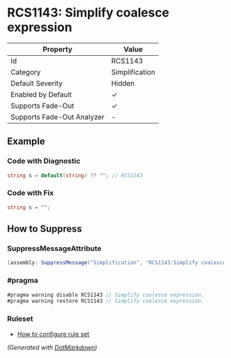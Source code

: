 # RCS1143: Simplify coalesce expression

| Property                    | Value          |
| --------------------------- | -------------- |
| Id                          | RCS1143        |
| Category                    | Simplification |
| Default Severity            | Hidden         |
| Enabled by Default          | &#x2713;       |
| Supports Fade\-Out          | &#x2713;       |
| Supports Fade\-Out Analyzer | \-             |

## Example

### Code with Diagnostic

```csharp
string s = default(string) ?? ""; // RCS1143
```

### Code with Fix

```csharp
string s = "";
```

## How to Suppress

### SuppressMessageAttribute

```csharp
[assembly: SuppressMessage("Simplification", "RCS1143:Simplify coalesce expression.", Justification = "<Pending>")]
```

### \#pragma

```csharp
#pragma warning disable RCS1143 // Simplify coalesce expression.
#pragma warning restore RCS1143 // Simplify coalesce expression.
```

### Ruleset

* [How to configure rule set](../HowToConfigureAnalyzers.md)

*\(Generated with [DotMarkdown](http://github.com/JosefPihrt/DotMarkdown)\)*